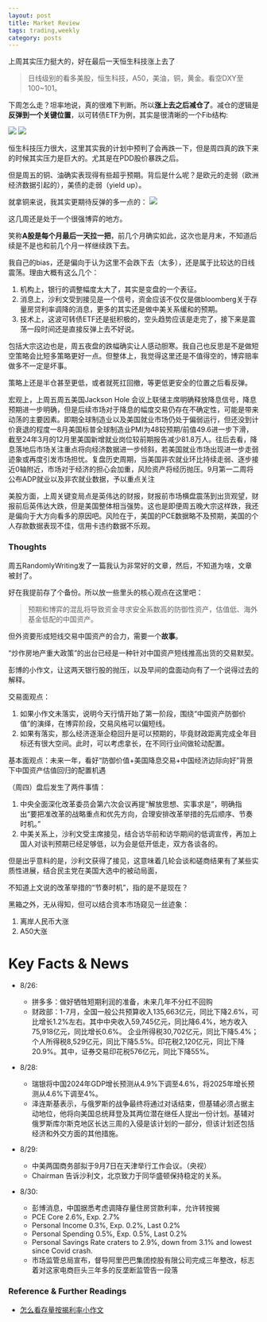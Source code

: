 ```yaml
---
layout: post
title: Market Review
tags: trading,weekly
category: posts
---
```


上周其实压力挺大的，好在最后一天恒生科技涨上去了
> 日线级别的看多美股，恒生科技，A50，美油，铜，黄金。看空DXY至100~101。

下周怎么走？坦率地说，真的很难下判断。所以**涨上去之后减仓了**。减仓的逻辑是**反弹到一个关键位置**，以可转债ETF为例，其实是很清晰的一个Fib结构:

![](https://crsando.github.io/images/2024-08-31/511380.jfif)
![](https://crsando.github.io/images/2024-08-31/hstech.jfif)

恒生科技压力很大，这里其实我的计划中预判了会再跌一下，但是周四真的跌下来的时候其实压力是巨大的。尤其是在PDD股价暴跌之后。

但是周五的铜、油确实表现得有些超乎预期。背后是什么呢？是欧元的走弱（欧洲经济数据引起的），美债的走弱（yield up）。

就拿铜来说，我其实更期待反弹的多一点的：
![](https://crsando.github.io/images/2024-08-31/copper.webp)

这几周还是处于一个很强博弈的地方。

笑称**A股是每个月最后一天拉一把**，前几个月确实如此，这次也是月末，不知道后续是不是也和前几个月一样继续跌下去。

我自己的bias，还是偏向于认为这里不会跌下去（太多），还是属于比较达的日线震荡。理由大概有这么几个：

1. 机构上，银行的调整幅度太大了，其实是变盘的一个表征。
2. 消息上，沙利文受到接见是一个信号，资金应该不仅仅是做bloomberg关于存量房贷利率调降的消息，更多的其实还是做中美关系缓和的预期。
3. 技术上，这波可转债ETF还是挺积极的，空头趋势应该是走完了，接下来是震荡一段时间还是直接反弹上去不好说。

包括大宗这边也是，周五夜盘的跌幅确实让人感动胆寒。我自己也反思是不是做短空策略会比短多策略更好一点。但整体上，我觉得这里还是不值得空的，博弈赔率做多不一定是坏事。

策略上还是半仓甚至更低，或者就死扛回撤，等更低更安全的位置之后看反弹。

宏观上，上周五周五美国Jackson Hole 会议上联储主席明确释放降息信号，降息预期进一步明确，但是后续市场对于降息的幅度交易仍存在不确定性，可能是带来动荡的主要因素。即期全球制造业以及美国就业市场仍处于偏弱运行，但还没到计价衰退的程度一8月美国标普全球制造业PMI为48较预期/前值49.6进一步下滑，截至24年3月的12月里美国新增就业岗位较前期报告减少81.8万人。往后去看，降息落地后市场关注重点将向经济数据进一步倾斜，若美国就业市场出现进一步走弱迹象或再度引发市场担忧。复盘历史周期，当美国非农就业环比持续走弱、逐步接近0轴附近，市场对于经济的担心会加重，风险资产将经历抛压。9月第一二周将公布ADP就业以及非农就业数据，予以重点关注

美股方面，上周关键变局点是英伟达的财报，财报前市场横盘震荡到出货观望，财报前后英伟达大跌，但是美国整体相当强势。这也是即便周五晚大宗这样跌，我还是偏向于大方向看多的原因吧。风险在于，美国的PCE数据略不及预期，美国的个人存款数据表现不佳，信用卡违约数据不乐观。

### Thoughts

周五RandomlyWriting发了一篇我认为非常好的文章，然后，不知道为啥，文章被封了。

好在我提前存了个备份。所以放一些里头的核心观点在这里吧：

> 预期和博弈的混乱将导致资金寻求安全系数高的防御性资产，估值低、海外基金低配的中国资产。

但外资要形成短线交易中国资产的合力，需要一个**故事**。

“炒作房地产重大政策”的出台已经是一种针对中国资产短线推高出货的交易默契。

彭博的小作文，让这两天银行股的抛压，以及早间的盘面动向有了一个说得过去的解释。

交易面观点：

1. 如果小作文未落实，说明今天行情开始了第一阶段，围绕“中国资产防御价值”的演绎，在博弈阶段，交易风格可以偏短线。
2. 如果有落实，那么经济逐渐企稳回升是可以预期的，毕竟财政距离完成全年目标还有很大空间。此时，可以考虑拿长，在不同行业间做轮动配置。

基本面观点：未来一年，看好“防御价值+美国降息交易+中国经济边际向好”背景下中国资产估值回归的配置机遇

（周四）盘后发生了两件事情：

1. 中央全面深化改革委员会第六次会议再提“解放思想、实事求是”，明确指出“要把准改革的战略重点和优先方向，合理安排改革举措的先后顺序、节奏时机。”
2. 中美关系上，沙利文受主席接见，结合访华前和访华期间的低调宣传，再加上国人对谈判预期已经足够低，以为会是低开低走，双方各谈各的。

但是出乎意料的是，沙利文获得了接见，这意味着几轮会谈和磋商结果有了某些实质性进展，结合民主党在美国大选中的被动局面，

不知道上文说的改革举措的“节奏时机”，指的是不是现在？

黑箱之外，无从得知，但可以结合资本市场窥见一丝迹象：

1. 离岸人民币大涨
2. A50大涨

# Key Facts & News

- 8/26:
    - 拼多多：做好牺牲短期利润的准备，未来几年不分红不回购
    - 财政部：1-7月，全国一般公共预算收入135,663亿元，同比下降2.6%，可比增长1.2%左右。其中中央收入59,745亿元，同比降6.4%，地方收入75,918亿元，同比增长0.6%。 企业所得税30,702亿元，同比下降5.4%； 个人所得税8,529亿元，同比下降5.5%。印花税2,120亿元，同比下降20.9%。其中，证券交易印花税576亿元，同比下降55%。 

- 8/28: 
    - 瑞银将中国2024年GDP增长预测从4.9%下调至4.6%，将2025年增长预测从4.6%下调至4%。
    - 泽连斯基表示，与俄罗斯的战争最终将通过对话结束，但基辅必须占据主动地位，他将向美国总统拜登及其两位潜在继任人提出一份计划。基辅对俄罗斯库尔斯克地区长达三周的入侵是该计划的一部分，但该计划还包括经济和外交方面的其他措施。
- 8/29: 
    - 中美两国商务部拟于9月7日在天津举行工作会议。（央视）
    - Chairman 告诉沙利文，北京致力于同华盛顿保持稳定的关系。
- 8/30: 
    - 彭博消息，中国据悉考虑调降存量住房贷款利率，允许转按揭
    - PCE Core 2.6%, Exp. 2.7%
    - Personal Income 0.3%, Exp. 0.2%, Last 0.2%
    - Personal Spending 0.5%, Exp. 0.5%, Last 0.2%
    - Personal Savings Rate craters to 2.9%, down from 3.1% and lowest since Covid crash.
    - 市场监管总局宣布，督导阿里巴巴集团控股有限公司完成三年整改，标志着对这家电商巨头三年多的反垄断监管告一段落


### Reference & Further Readings

- [怎么看存量按揭利率小作文](https://mp.weixin.qq.com/s/k2YqUP7fV7P-gMJjBQITjg)